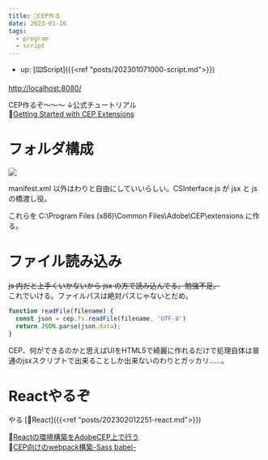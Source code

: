 ```yaml
---
title: 📝CEP作る
date: 2023-01-16
tags:
  - program
  - script
---
```


- up: [⌨️Script]({{<ref "posts/202301071000-script.md">}})

[http://localhost:8080/](http://localhost:8080/)

CEP作るぞ～～～ ↓公式チュートリアル    
📝[Getting Started with CEP Extensions](https://github.com/Adobe-CEP/Getting-Started-guides)  

# フォルダ構成
![](https://raw.githubusercontent.com/Adobe-CEP/Getting-Started-guides/master/.meta/readme-assets/extension-structure.png)  

manifest.xml 以外はわりと自由にしていいらしい。CSInterface.js が jsx と js の橋渡し役。  

これらを C:\Program Files (x86)\Common Files\Adobe\CEP\extensions に作る。

# ファイル読み込み
~~js 内だと上手くいかないから jsx の方で読み込んでる。勉強不足。~~  
これでいける。ファイルパスは絶対パスじゃないとだめ。  
```javascript
function readFile(filename) {
  const json = cep.fs.readFile(filename, 'UTF-8')
  return JSON.parse(json.data);
}
```
  
CEP、何ができるのかと思えばUIをHTML5で綺麗に作れるだけで処理自体は普通のjsxスクリプトで出来ることしか出来ないのわりとガッカリ……。

# Reactやるぞ
やる [📝React]({{<ref "posts/202302012251-react.md">}})  

📝[Reactの環境構築をAdobeCEP上で行う](https://kawano-shuji.com/justdiary/2020/01/20/react%E3%81%AE%E7%92%B0%E5%A2%83%E6%A7%8B%E7%AF%89%E3%82%92adobecep%E4%B8%8A%E3%81%A7%E8%A1%8C%E3%81%86/)  
📝[CEP向けのwebpack構築-Sass babel-](https://kawano-shuji.com/justdiary/2020/09/30/cep%E5%90%91%E3%81%91%E3%81%AEwebpack%E6%A7%8B%E7%AF%89-sass-babel/)  

